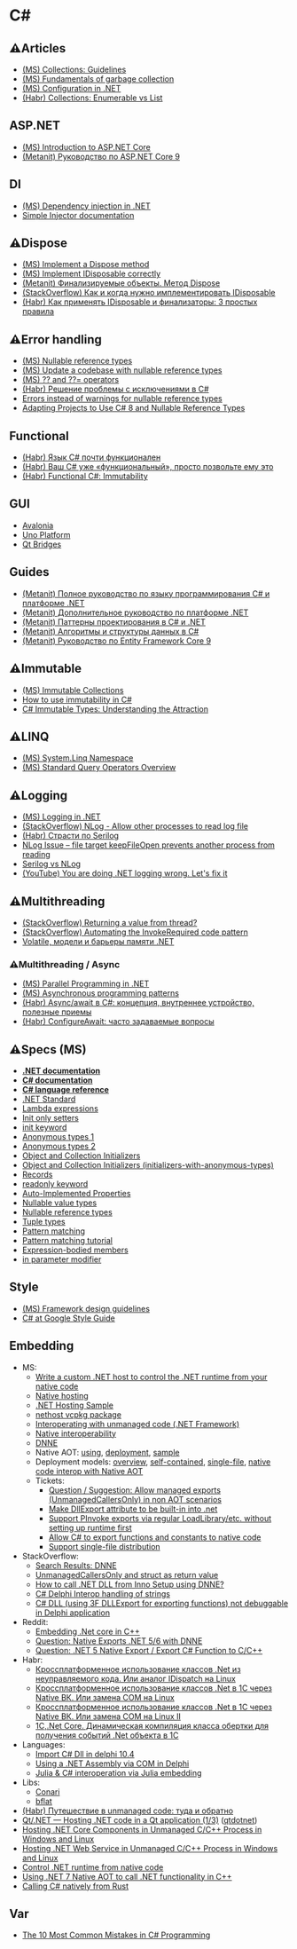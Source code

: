 # C#

## ⚠️Articles
* [(MS) Collections: Guidelines](https://docs.microsoft.com/en-us/dotnet/standard/design-guidelines/guidelines-for-collections)
* [(MS) Fundamentals of garbage collection](https://docs.microsoft.com/en-us/dotnet/standard/garbage-collection/fundamentals)
* [(MS) Configuration in .NET](https://docs.microsoft.com/en-us/dotnet/core/extensions/configuration)
* [(Habr) Collections: Enumerable vs List](https://habr.com/ru/post/519150/)

## ASP.NET
* [(MS) Introduction to ASP.NET Core](https://docs.microsoft.com/en-us/aspnet/core/introduction-to-aspnet-core)
* [(Metanit) Руководство по ASP.NET Core 9](https://metanit.com/sharp/aspnet6/)

## DI
* [(MS) Dependency injection in .NET](https://docs.microsoft.com/en-us/dotnet/core/extensions/dependency-injection)
* [Simple Injector documentation](https://docs.simpleinjector.org/en/latest/index.html)

## ⚠️Dispose
* [(MS) Implement a Dispose method](https://docs.microsoft.com/en-us/dotnet/standard/garbage-collection/implementing-dispose)
* [(MS) Implement IDisposable correctly](https://docs.microsoft.com/en-us/dotnet/fundamentals/code-analysis/quality-rules/ca1063?view=vs-2019)
* [(Metanit) Финализируемые объекты. Метод Dispose](https://metanit.com/sharp/tutorial/8.2.php)
* [(StackOverflow) Как и когда нужно имплементировать IDisposable](https://ru.stackoverflow.com/questions/486696/%D0%9A%D0%B0%D0%BA-%D0%B8-%D0%BA%D0%BE%D0%B3%D0%B4%D0%B0-%D0%BD%D1%83%D0%B6%D0%BD%D0%BE-%D0%B8%D0%BC%D0%BF%D0%BB%D0%B5%D0%BC%D0%B5%D0%BD%D1%82%D0%B8%D1%80%D0%BE%D0%B2%D0%B0%D1%82%D1%8C-idisposable)
* [(Habr) Как применять IDisposable и финализаторы: 3 простых правила](https://habr.com/ru/post/89720/)

## ⚠️Error handling
* [(MS) Nullable reference types](https://docs.microsoft.com/en-us/dotnet/csharp/nullable-references)
* [(MS) Update a codebase with nullable reference types](https://docs.microsoft.com/en-us/dotnet/csharp/nullable-migration-strategies)
* [(MS) ?? and ??= operators](https://docs.microsoft.com/en-us/dotnet/csharp/language-reference/operators/null-coalescing-operator)
* [(Habr) Решение проблемы с исключениями в C#](https://habr.com/ru/company/vdsina/blog/523618/)
* [Errors instead of warnings for nullable reference types](https://www.tabsoverspaces.com/233764-switch-to-errors-instead-of-warnings-for-nullable-reference-types-in-csharp-8)
* [Adapting Projects to Use C# 8 and Nullable Reference Types](https://www.infoq.com/articles/csharp-nullable-reference-case-study/)

## Functional
* [(Habr) Язык C# почти функционален](https://habr.com/ru/companies/piter/articles/321546/)
* [(Habr) Ваш C# уже «функциональный», просто позвольте ему это](https://habr.com/ru/articles/493484/)
* [(Habr) Functional C#: Immutability](https://habr.com/ru/articles/266873/)

## GUI
* [Avalonia](https://avaloniaui.net/)
* [Uno Platform](https://platform.uno/)
* [Qt Bridges](https://www.qt.io/qt-bridges)

## Guides
* [(Metanit) Полное руководство по языку программирования С# и платформе .NET](https://metanit.com/sharp/tutorial/)
* [(Metanit) Дополнительное руководство по платформе .NET](https://metanit.com/sharp/dotnet/)
* [(Metanit) Паттерны проектирования в C# и .NET](https://metanit.com/sharp/patterns/)
* [(Metanit) Алгоритмы и структуры данных в C#](https://metanit.com/sharp/algoritm/)
* [(Metanit) Руководство по Entity Framework Core 9](https://metanit.com/sharp/efcore/)

## ⚠️Immutable
* [(MS) Immutable Collections](https://learn.microsoft.com/en-us/archive/msdn-magazine/2017/march/net-framework-immutable-collections)
* [How to use immutability in C#](https://www.infoworld.com/article/2258775/how-to-use-immutability-in-csharp.html)
* [C# Immutable Types: Understanding the Attraction](https://blog.ndepend.com/c-sharp-immutable-types-understanding-attraction/)

## ⚠️LINQ
* [(MS) System.Linq Namespace](https://docs.microsoft.com/en-us/dotnet/api/system.linq)
* [(MS) Standard Query Operators Overview](https://docs.microsoft.com/en-us/dotnet/csharp/programming-guide/concepts/linq/standard-query-operators-overview)

## ⚠️Logging
* [(MS) Logging in .NET](https://docs.microsoft.com/en-us/dotnet/core/extensions/logging)
* [(StackOverflow) NLog - Allow other processes to read log file](https://stackoverflow.com/questions/56889663/nlog-allow-other-processes-to-read-log-file)
* [(Habr) Страсти по Serilog](https://habr.com/ru/post/550582/)
* [NLog Issue – file target keepFileOpen prevents another process from reading](https://github.com/NLog/NLog/issues/2967)
* [Serilog vs NLog](https://blog.elmah.io/serilog-vs-nlog/)
* [(YouTube) You are doing .NET logging wrong. Let's fix it](https://www.youtube.com/watch?v=bnVfrd3lRv8)

## ⚠️Multithreading
* [(StackOverflow) Returning a value from thread?](https://stackoverflow.com/questions/1314155/returning-a-value-from-thread)
* [(StackOverflow) Automating the InvokeRequired code pattern](https://stackoverflow.com/questions/2367718/automating-the-invokerequired-code-pattern)
* [Volatile, модели и барьеры памяти .NET](https://boyarincev.net/articles/dotnet/volatile-memory-barriers-models/)

### ⚠️Multithreading / Async
* [(MS) Parallel Programming in .NET](https://docs.microsoft.com/en-us/dotnet/standard/parallel-programming/)
* [(MS) Asynchronous programming patterns](https://docs.microsoft.com/en-us/dotnet/standard/asynchronous-programming-patterns/)
* [(Habr) Async/await в C#: концепция, внутреннее устройство, полезные приемы](https://habr.com/ru/post/470830/)
* [(Habr) ConfigureAwait: часто задаваемые вопросы](https://habr.com/ru/post/482354/)

## ⚠️Specs (MS)
* [**.NET documentation**](https://learn.microsoft.com/en-us/dotnet/fundamentals/)
* [**C# documentation**](https://learn.microsoft.com/en-us/dotnet/csharp/tour-of-csharp/)
* [**C# language reference**](https://learn.microsoft.com/en-us/dotnet/csharp/language-reference/)
* [.NET Standard](https://docs.microsoft.com/en-us/dotnet/standard/net-standard)
* [Lambda expressions](https://docs.microsoft.com/en-us/dotnet/csharp/language-reference/operators/lambda-expressions)
* [Init only setters](https://docs.microsoft.com/en-us/dotnet/csharp/whats-new/csharp-9#init-only-setters)
* [init keyword](https://docs.microsoft.com/en-us/dotnet/csharp/language-reference/keywords/init)
* [Anonymous types 1](https://docs.microsoft.com/en-us/dotnet/csharp/language-reference/operators/new-operator#instantiation-of-anonymous-types)
* [Anonymous types 2](https://docs.microsoft.com/en-us/dotnet/csharp/fundamentals/types/anonymous-types)
* [Object and Collection Initializers](https://docs.microsoft.com/en-us/dotnet/csharp/programming-guide/classes-and-structs/object-and-collection-initializers)
* [Object and Collection Initializers (initializers-with-anonymous-types)](https://docs.microsoft.com/en-us/dotnet/csharp/programming-guide/classes-and-structs/object-and-collection-initializers#object-initializers-with-anonymous-types)
* [Records](https://docs.microsoft.com/en-us/dotnet/csharp/language-reference/builtin-types/record)
* [readonly keyword](https://docs.microsoft.com/en-us/dotnet/csharp/language-reference/keywords/readonly)
* [Auto-Implemented Properties](https://docs.microsoft.com/en-us/dotnet/csharp/programming-guide/classes-and-structs/auto-implemented-properties)
* [Nullable value types](https://docs.microsoft.com/en-us/dotnet/csharp/language-reference/builtin-types/nullable-value-types)
* [Nullable reference types](https://docs.microsoft.com/en-us/dotnet/csharp/nullable-references)
* [Tuple types](https://docs.microsoft.com/en-us/dotnet/csharp/language-reference/builtin-types/value-tuples)
* [Pattern matching](https://docs.microsoft.com/en-us/dotnet/csharp/language-reference/operators/patterns)
* [Pattern matching tutorial](https://docs.microsoft.com/en-us/dotnet/csharp/fundamentals/tutorials/pattern-matching)
* [Expression-bodied members](https://docs.microsoft.com/en-us/dotnet/csharp/programming-guide/statements-expressions-operators/expression-bodied-members)
* [in parameter modifier](https://docs.microsoft.com/en-us/dotnet/csharp/language-reference/keywords/in-parameter-modifier)

## Style
* [(MS) Framework design guidelines](https://docs.microsoft.com/en-us/dotnet/standard/design-guidelines/)
* [C# at Google Style Guide](https://google.github.io/styleguide/csharp-style.html)

## Embedding
* MS:
  * [Write a custom .NET host to control the .NET runtime from your native code](https://learn.microsoft.com/en-us/dotnet/core/tutorials/netcore-hosting)
  * [Native hosting](https://github.com/dotnet/runtime/blob/main/docs/design/features/native-hosting.md)
  * [.NET Hosting Sample](https://github.com/dotnet/samples/tree/main/core/hosting)
  * [nethost vcpkg package](https://vcpkg.io/en/package/nethost)
  * [Interoperating with unmanaged code (.NET Framework)](https://learn.microsoft.com/en-us/dotnet/framework/interop/)
  * [Native interoperability](https://learn.microsoft.com/en-us/dotnet/csharp/advanced-topics/interop/)
  * [DNNE](https://github.com/AaronRobinsonMSFT/DNNE)
  * Native AOT:
    [using](https://github.com/dotnet/runtimelab/blob/feature/NativeAOT/docs/using-nativeaot/README.md),
    [deployment](https://github.com/dotnet/docs/blob/main/docs/core/deploying/native-aot/index.md),
    [sample](https://github.com/dotnet/samples/tree/main/core/nativeaot)
  * Deployment models:
    [overview](https://learn.microsoft.com/en-us/dotnet/core/deploying/),
    [self-contained](https://learn.microsoft.com/en-us/dotnet/core/deploying/runtime-patch-selection),
    [single-file](https://learn.microsoft.com/en-us/dotnet/core/deploying/single-file/overview),
    [native code interop with Native AOT](https://learn.microsoft.com/en-us/dotnet/core/deploying/native-aot/interop)
  * Tickets:
    * [Question / Suggestion: Allow managed exports (UnmanagedCallersOnly) in non AOT scenarios](https://github.com/dotnet/runtime/issues/90126)
    * [Make DllExport attribute to be built-in into .net](https://github.com/dotnet/runtime/issues/37556)
    * [Support PInvoke exports via regular LoadLibrary/etc. without setting up runtime first](https://github.com/dotnet/runtime/issues/3750)
    * [Allow C# to export functions and constants to native code](https://github.com/dotnet/csharplang/discussions/308)
    * [Support single-file distribution](https://github.com/dotnet/runtime/issues/11201)
* StackOverflow:
  * [Search Results: DNNE](https://stackoverflow.com/search?q=dnne)
  * [UnmanagedCallersOnly and struct as return value](https://stackoverflow.com/questions/79381121/unmanagedcallersonly-and-struct-as-return-value)
  * [How to call .NET DLL from Inno Setup using DNNE?](https://stackoverflow.com/questions/72415005/how-to-call-net-dll-from-inno-setup-using-dnne)
  * [C# Delphi Interop handling of strings](https://stackoverflow.com/questions/79393500/c-sharp-delphi-interop-handling-of-strings)
  * [C# DLL (using 3F DLLExport for exporting functions) not debuggable in Delphi application](https://stackoverflow.com/questions/78155240/c-sharp-dll-using-3f-dllexport-for-exporting-functions-not-debuggable-in-delph)
* Reddit:
  * [Embedding .Net core in C++](https://www.reddit.com/r/dotnet/comments/16kqaf9/embedding_net_core_in_c/)
  * [Question: Native Exports .NET 5/6 with DNNE ](https://www.reddit.com/r/dotnet/comments/urkdxr/question_native_exports_net_56_with_dnne/)
  * [Question: .NET 5 Native Export / Export C# Function to C/C++](https://www.reddit.com/r/dotnet/comments/k7t6nb/question_net_5_native_export_export_c_function_to/)
* Habr:
  * [Кроссплатформенное использование классов .Net из неуправляемого кода. Или аналог IDispatch на Linux](https://habr.com/ru/articles/304482/)
  * [Кроссплатформенное использование классов .Net в 1С через Native ВК. Или замена COM на Linux](https://habr.com/ru/articles/304542/)
  * [Кроссплатформенное использование классов .Net в 1С через Native ВК. Или замена COM на Linux II](https://habr.com/ru/articles/307188/)
  * [1С,.Net Core. Динамическая компиляция класса обертки для получения событий .Net объекта в 1С](https://habr.com/ru/articles/309850/)
* Languages:
  * [Import C# Dll in delphi 10.4](https://en.delphipraxis.net/topic/11493-import-c-dll-in-delphi-104/)
  * [Using a .NET Assembly via COM in Delphi](https://blogs.embarcadero.com/using-a-net-assembly-via-com-in-delphi/)
  * [Julia & C# interoperation via Julia embedding](https://github.com/ShuhuaGao/JuliaCSharp/tree/main/Embedding)
* Libs:
  * [Conari](https://github.com/3F/Conari)
  * [bflat](https://github.com/bflattened/bflat)
* [(Habr) Путешествие в unmanaged code: туда и обратно](https://habr.com/ru/articles/543306/)
* [Qt/.NET — Hosting .NET code in a Qt application (1/3)](https://www.qt.io/blog/qt/.net-hosting-.net-code-in-a-qt-application) ([qtdotnet](https://github.com/qt-labs/qtdotnet))
* [Hosting .NET Core Components in Unmanaged C/C++ Process in Windows and Linux](https://www.codeproject.com/Articles/1276328/Hosting-NET-Core-Components-in-Unmanaged-C-Cpluspl)
* [Hosting .NET Web Service in Unmanaged C/C++ Process in Windows and Linux](https://www.codeproject.com/Articles/5344732/Hosting-NET-Web-Service-in-Unmanaged-C-Cplusplus-P)
* [Control .NET runtime from native code](https://dev.to/tvinko/control-net-runtime-from-native-code-473f)
* [Using .NET 7 Native AOT to call .NET functionality in C++](https://joeysenna.com/posts/nativeaot-in-c-plus-plus)
* [Calling C# natively from Rust](https://medium.com/@chyyran/calling-c-natively-from-rust-1f92c506289d)

## Var
* [The 10 Most Common Mistakes in C# Programming](https://www.toptal.com/c-sharp/top-10-mistakes-that-c-sharp-programmers-make)
